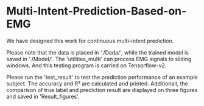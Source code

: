 # Multi-Intent-Prediction-Based-on-EMG

We have designed this work for continuous multi-intent prediction. 

Please note that the data is placed in './Dada/', while the trained model is saved in './Model/'. The 'utilities_multi' can process EMG signals to sliding windows. And this testing program is carried on Tensorflow-v2.

Please run the 'test_result' to test the prediction performance of an example subject. The accuracy and R² are calculated and printed. Additionall, the comparison of true label and prediction result are displayed on three figures and saved in 'Result_figures'.
